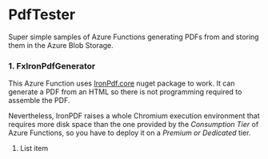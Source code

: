 # PdfTester
Super simple samples of Azure Functions generating PDFs from  and storing them in the Azure Blob Storage.

### 1. FxIronPdfGenerator

This Azure Function uses [IronPdf.core](https://ironpdf.com/) nuget package to work. It can generate a PDF from an HTML so there is not programming required to assemble the PDF.

Nevertheless, IronPDF raises a whole Chromium execution environment that requires more disk space than the one provided by the *Consumption Tier* of Azure Functions, so you have to deploy it on a *Premium or Dedicated* tier.

 1. List item

<!--stackedit_data:
eyJoaXN0b3J5IjpbLTIzMjA2NDc4NywxOTUxMzIyMjQ2XX0=
-->